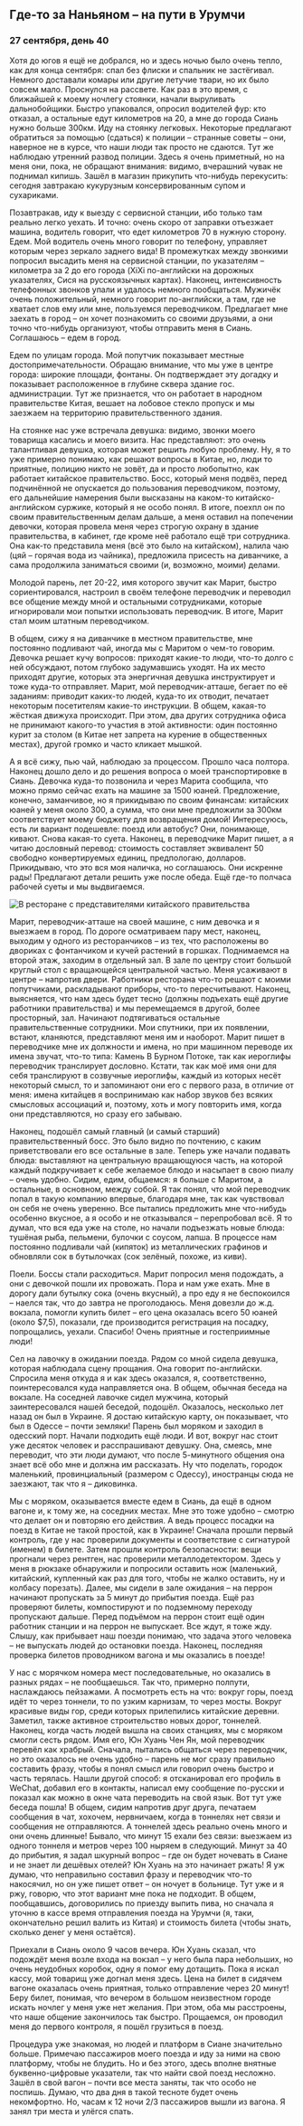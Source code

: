 ## Где-то за Наньяном – на пути в Урумчи

### 27 сентября, день 40

Хотя до югов я ещё не добрался, но и здесь ночью было очень тепло, как для конца сентября: спал без флиски и спальник не застёгивал. Немного доставали комары или другие летучие твари, но их было совсем мало. Проснулся на рассвете. Как раз в это время, с ближайшей к моему ночлегу стоянки, начали выруливать дальнобойщики. Быстро упаковался, опросил водителей фур: кто отказал, а остальные едут километров на 20, а мне до города Сиань нужно больше 300км. Иду на стоянку легковых. Некоторые предлагают обратиться за помощью (сдаться) к полиции – странные советы – они, наверное не в курсе, что наши люди так просто не сдаются. Тут же наблюдаю утренний развод полиции. Здесь я очень приметный, но на меня они, пока, не обращают внимания: видимо, вчерашний чувак не поднимал кипишь. Зашёл в магазин прикупить что-нибудь перекусить: сегодня завтракаю кукурузным консервированным супом и сухариками.

Позавтракав, иду к выезду с сервисной станции, ибо только там реально легко уехать. И точно: очень скоро от заправки отъезжает машина, водитель говорит, что едет километров 70 в нужную сторону. Едем. Мой водитель очень много говорит по телефону, управляет которым через зеркало заднего вида! В промежутках между звонкими попросил высадить меня на сервисной станции, по указателям – километра за 2 до его города (XiXi по-английски на дорожных указателях, Сися на русскоязычных картах). Наконец, интенсивность телефонных звонков упали и удалось немного пообщаться. Мужичёк очень положительный, немного говорит по-английски, а там, где не хватает слов ему или мне, пользуемся переводчиком. Предлагает мне заехать в город – он хочет познакомить со своими друзьями, а они точно что-нибудь организуют, чтобы отправить меня в Сиань. Соглашаюсь – едем в город.

Едем по улицам города. Мой попутчик показывает местные достопримечательности. Обращаю внимание, что мы уже в центре города: широкие площади, фонтаны. Он подтверждает эту догадку и показывает расположенное в глубине сквера здание гос. администрации. Тут же признается, что он работает в народном правительстве Китая, вешает на лобовое стекло пропуск и мы заезжаем на территорию правительственного здания.

На стоянке нас уже встречала девушка: видимо, звонки моего товарища касались и моего визита. Нас представляют: это очень талантливая девушка, которая может решить любую проблему. Ну, я то уже примерно понимаю, как решают вопросы в Китае, но, люди то приятные, полицию никто не зовёт, да и просто любопытно, как работает китайское правительство. Босс, который меня подвёз, перед подчинённой не опускается до пользования переводчиком, поэтому, его дальнейшие намерения были высказаны на каком-то китайско-английском суржике, который я не особо понял. В итоге, поехпл он по своим правительственным делам дальше, а меня оставил на попечении девочки, которая провела меня через строгую охрану в здание правительства, в кабинет, где кроме неё работало ещё три сотрудника. Она как-то представила меня (всё это было на китайском), налила чаю (цяй – горячая вода из чайника), предложила присесть на диванчике, а сама продолжила заниматься своими (и, возможно, моими) делами.

Молодой парень, лет 20-22, имя которого звучит как Марит, быстро сориентировался, настроил в своём телефоне переводчик и переводил все общение между мной и остальными сотрудниками, которые игнорировали мои попытки использовать переводчик. В итоге, Марит стал моим штатным переводчиком.

В общем, сижу я на диванчике в местном правительстве, мне постоянно подливают чай, иногда мы с Маритом о чем-то говорим. Девочка решает кучу вопросов: приходят какие-то люди, что-то долго с ней обсуждают, потом глубоко задумавшись уходят. На их место приходят другие, которых эта энергичная девушка инструктирует и тоже куда-то отправляет. Марит, мой переводчик-атташе, бегает по её заданиям: приводит каких-то людей, куда-то их отводит, печатает некоторым посетителям какие-то инструкции. В общем, какая-то жёсткая движуха происходит. При этом, два других сотрудника офиса не принимают какого-то участия в этой активности: один постоянно курит за столом (в Китае нет запрета на курение в общественных местах), другой громко и часто кликает мышкой.

А я всё сижу, пью чай, наблюдаю за процессом. Прошло часа полтора. Наконец дошло дело и до решения вопроса о моей транспортировке в Сиань. Девочка куда-то позвонила и через Марита сообщила, что можно прямо сейчас ехать на машине за 1500 юаней. Предложение, конечно, заманчивое, но я прикидываю по своим финансам: китайских юаней у меня около 300, а сумма, что они мне предложили за 300км соответствует моему бюджету для возвращения домой! Интересуюсь, есть ли вариант подешевле: поезд или автобус? Они, понимающе, кивают. Снова какая-то суета. Наконец, в переводчике Марит пишет, а я читаю дословный перевод: стоимость составляет эквивалент 50 свободно конвертируемых единиц, предпологаю, долларов. Прикидываю, что это вся моя наличка, но соглашаюсь. Они искренне рады! Предлагают детали решить уже после обеда. Ещё где-то полчаса рабочей суеты и мы выдвигаемся.

![В ресторане с представителями китайского правительства](../images/IMG_20180927_123417.jpg)

Марит, переводчик-атташе на своей машине, с ним девочка и я выезжаем в город. По дороге осматриваем пару мест, наконец, выходим у одного из ресторанчиков – из тех, что расположены во двориках с фонтанчиком и кучей растений в горшках. Поднимаемся на второй этаж, заходим в отдельный зал. В зале по центру стоит большой круглый стол с вращающейся центральной частью. Меня усаживают в центре – напротив двери. Работники ресторана что-то решают с моими попутчиками, раскладывают приборы, что-то пересчитывают. Наконец, выясняется, что нам здесь будет тесно (должны подъехать ещё другие работники правительства) и мы перемещаемся в другой, более просторный, зал. Начинают подтягиваться остальные правительственные сотрудники. Мои спутники, при их появлении, встают, кланяются, представляют меня им и наоборот. Марит пишет в переводчике мне их должности и имена, но при машинном переводе их имена звучат, что-то типа: Камень В Бурном Потоке, так как иероглифы переводчик транслирует дословно. Кстати, так как моё имя они для себя транслируют в созвучные иероглифы, каждый из которых несёт некоторый смысл, то и запоминают они его с первого раза, в отличие от меня: имена китайцев я воспринимаю как набор звуков без всяких смысловых ассоциаций и, поэтому, хоть и могу повторить имя, когда они представляются, но сразу его забываю.

Наконец, подошёл самый главный (и самый старший) правительственный босс. Это было видно по почтению, с каким приветствовали его все остальные в зале. Теперь уже начали подавать блюда: выставляют на центральную вращающуюся часть, на которой каждый подкручивает к себе желаемое блюдо и насыпает в свою пиалу – очень удобно. Сидим, едим, общаемся: я больше с Маритом, а остальные, в основном, между собой. Я так понял, что мой переводчик попал в такую компанию впервые, благодаря мне, так как чувствовал он себя не очень уверенно. Все пытались предложить мне что-нибудь особенно вкусное, а я особо и не отказывался – перепробовал всё. Я то думал, что вся еда уже на столе, но начали подъезжать новые блюда: тушёная рыба, пельмени, булочки с соусом, лапша. В процессе нам постоянно подливали чай (кипяток) из металлических графинов и обновляли сок в бутылочках (сок зелёный, похоже, из киви).

Поели. Боссы стали расходиться. Марит попросил меня подождать, а они с девочкой пошли их провожать. Пора и нам уже ехать. Мне в дорогу дали бутылку сока (очень вкусный), а про еду я не беспокоился – наелся так, что до завтра не проголодаюсь. Меня довезли до ж.д. вокзала, помогли купить билет – его цена оказалась всего 50 юаней (около $7,5), показали, где производится регистрация на посадку, попрощались, уехали. Спасибо! Очень приятные и гостеприимные люди!

Сел на лавочку в ожидании поезда. Рядом со мной сидела девушка, которая наблюдала сцену прощания. Она говорит по-английски. Спросила меня откуда я и как здесь оказался, я, соответственно, поинтересовался куда направляется она. В общем, обычная беседа на вокзале. На соседней лавочке сидел мужчина, который заинтересовался нашей беседой, подошёл. Оказалось, несколько лет назад он был в Украине. Я достаю китайскую карту, он показывает, что был в Одессе – почти земляки! Парень был моряком и заходил в одесский порт. Начали подходить ещё люди. И вот, вокруг нас стоит уже десяток человек и расспрашивают девушку. Она, смеясь, мне переводит, что эти люди думают, что после 5-минутного общения она знает всё обо мне и должна им рассказать. Ну что поделать, городок маленький, провинциальный (размером с Одессу), иностранцы сюда не заезжают, так что я – диковинка.

Мы с моряком, оказывается вместе едем в Сиань, да ещё в одном вагоне и, к тому же, на соседних местах. Мне это тоже удобно – смотрю что делает он и повторяю его действия. А ведь процесс посадки на поезд в Китае не такой простой, как в Украине! Сначала прошли первый контроль, где у нас проверили документы и соответствие с сигнатурой (именем) в билете. Затем прошли контроль безопасности: вещи прогнали через рентген, нас проверили металлодетектором. Здесь у меня в рюкзаке обнаружили и попросили оставить нож (маленький, китайский, купленный как раз для того, чтобы не жалко оставить, ну и колбасу порезать). Далее, мы сидели в зале ожидания – на перрон начинают пропускать за 5 минут до прибытия поезда. Ещё раз проверяют билеты, компостируют и по подземному переходу пропускают дальше. Перед подъёмом на перрон стоит ещё один работник станции и на перрон не выпускает. Все ждут, я тоже жду. Слышу, как прибывает наш поезди понимаю, что задача этого человека – не выпускать людей до остановки поезда. Наконец, последняя проверка билетов проводником вагона и мы оказались в поезде!

У нас с морячком номера мест последовательные, но оказались в разных рядах – не пообщаешься. Так что, примерно полпути, наслаждаюсь пейзажами. А посмотреть есть на что: вокруг горы, поезд идёт то через тоннели, то по узким карнизам, то через мосты. Вокруг красивые виды гор, среди которых прилепились китайские деревни. Заметил, также активное строительство новых дорог, тоннелей. Наконец, когда часть людей вышла на своих станциях, мы с моряком смогли сесть рядом. Имя его, Юн Хуань Чен Ян, мой переводчик перевёл как храбрый. Сначала, пытались общаться через переводчик, но это оказалось не очень удобно – парень не мог сразу правильно составить фразу, чтобы я понял смысл или говорил очень быстро и часть терялась. Нашли другой способ: я отсканировал его профиль в WeChat, добавил его в контакты, написал ему сообщение по-русски и показал как можно в окне чата переводить на свой язык. Вот тут уже беседа пошла! В общем, сидим напротив друг друга, печатаем сообщения в чат, хохочем, нервничаем, когда в тоннелях нет связи и сообщения не отправляются. А тоннелей здесь реально очень много и они очень длинные! Бывало, что минут 15 ехали без связи: выезжаем из одного тоннеля и метров через 100 ныряем в следующий. Минут за 40 до прибытия, я задал шкурный вопрос – где он будет ночевать в Сиане и не знает ли дешёвых отелей? Юн Хуань на это начинает ржать! Я уж думаю, что неправильно составил фразу и переводчик что-то накосячил, но он уже пишет ответ – он ночует в больнице. Тут уже и я ржу, говорю, что этот вариант мне пока не подходит. В общем, пообщавшись, договорились по приезду выпить пива, но сначала я уточню в кассе время отправления поезда на Урумчи (я, таки, окончательно решил валить из Китая) и стоимость билета (чтобы знать, сколько денег у меня остаётся).

Приехали в Сиань около 9 часов вечера. Юн Хуань сказал, что подождёт меня возле входа на вокзал – у него была пара небольших, но очень неудобных коробок, одну я помог ему дотащить. Пока я искал кассу, мой товарищ уже догнал меня здесь. Цена на билет в сидячем вагоне оказалась очень приятная, только отправление через 20 минут! Беру билет, понимая, что вечером в большом неизвестном городе искать ночлег у меня уже нет желания. При этом, оба мы расстроены, что наше общение закончилось так быстро. Прощаемся, он проводил меня до первого контроля, я пошёл грузиться в поезд.

Процедура уже знакомая, но людей и платформ в Сиане значительно больше. Примечаю пассажиров моего поезда и иду за ними на свою платформу, чтобы не блудить. Но и без этого, здесь вполне внятные буквенно-цифровые указатели, так что найти свой поезд несложно. Зашёл в свой вагон – почти все места заняты, так что особо не поспишь. Думаю, что два дня в такой тесноте будет очень некомфортно. Но, часам к 12 ночи 2/3 пассажиров вышли из вагона. Я занял три места и улёгся спать.